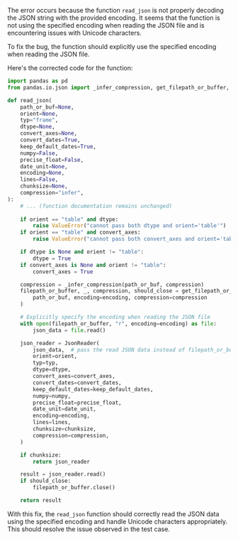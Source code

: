 The error occurs because the function `read_json` is not properly decoding the JSON string with the provided encoding. It seems that the function is not using the specified encoding when reading the JSON file and is encountering issues with Unicode characters.

To fix the bug, the function should explicitly use the specified encoding when reading the JSON file.

Here's the corrected code for the function:

```python
import pandas as pd
from pandas.io.json import _infer_compression, get_filepath_or_buffer, JsonReader

def read_json(
    path_or_buf=None,
    orient=None,
    typ="frame",
    dtype=None,
    convert_axes=None,
    convert_dates=True,
    keep_default_dates=True,
    numpy=False,
    precise_float=False,
    date_unit=None,
    encoding=None,
    lines=False,
    chunksize=None,
    compression="infer",
):
    # ... (function documentation remains unchanged)
    
    if orient == "table" and dtype:
        raise ValueError("cannot pass both dtype and orient='table'")
    if orient == "table" and convert_axes:
        raise ValueError("cannot pass both convert_axes and orient='table'")

    if dtype is None and orient != "table":
        dtype = True
    if convert_axes is None and orient != "table":
        convert_axes = True

    compression = _infer_compression(path_or_buf, compression)
    filepath_or_buffer, _, compression, should_close = get_filepath_or_buffer(
        path_or_buf, encoding=encoding, compression=compression
    )

    # Explicitly specify the encoding when reading the JSON file
    with open(filepath_or_buffer, "r", encoding=encoding) as file:
        json_data = file.read()

    json_reader = JsonReader(
        json_data,  # pass the read JSON data instead of filepath_or_buffer
        orient=orient,
        typ=typ,
        dtype=dtype,
        convert_axes=convert_axes,
        convert_dates=convert_dates,
        keep_default_dates=keep_default_dates,
        numpy=numpy,
        precise_float=precise_float,
        date_unit=date_unit,
        encoding=encoding,
        lines=lines,
        chunksize=chunksize,
        compression=compression,
    )

    if chunksize:
        return json_reader

    result = json_reader.read()
    if should_close:
        filepath_or_buffer.close()

    return result
```

With this fix, the `read_json` function should correctly read the JSON data using the specified encoding and handle Unicode characters appropriately. This should resolve the issue observed in the test case.